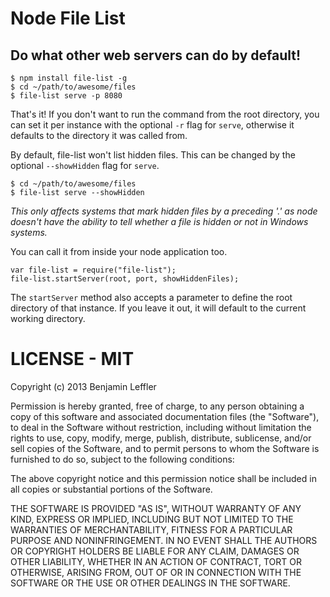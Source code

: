 # Node File List
## Do what other web servers can do by default!

```
$ npm install file-list -g
$ cd ~/path/to/awesome/files
$ file-list serve -p 8080
```

That's it! If you don't want to run the command from the root directory, you can set it per instance with the optional ``-r`` flag for ``serve``, otherwise it defaults to the directory it was called from.

By default, file-list won't list hidden files. This can be changed by the optional ``--showHidden`` flag for ``serve``.

```
$ cd ~/path/to/awesome/files
$ file-list serve --showHidden
```

*This only affects systems that mark hidden files by a preceding '.' as node doesn't have the ability to tell whether a file is hidden or not in Windows systems.*

You can call it from inside your node application too.
```
var file-list = require("file-list");
file-list.startServer(root, port, showHiddenFiles);
```

The ``startServer`` method also accepts a parameter to define the root directory of that instance. If you leave it out, it will default to the current working directory.

# LICENSE - MIT
Copyright (c) 2013 Benjamin Leffler

Permission is hereby granted, free of charge, to any person obtaining a copy
of this software and associated documentation files (the "Software"), to deal
in the Software without restriction, including without limitation the rights
to use, copy, modify, merge, publish, distribute, sublicense, and/or sell
copies of the Software, and to permit persons to whom the Software is
furnished to do so, subject to the following conditions:

The above copyright notice and this permission notice shall be included in
all copies or substantial portions of the Software.

THE SOFTWARE IS PROVIDED "AS IS", WITHOUT WARRANTY OF ANY KIND, EXPRESS OR
IMPLIED, INCLUDING BUT NOT LIMITED TO THE WARRANTIES OF MERCHANTABILITY,
FITNESS FOR A PARTICULAR PURPOSE AND NONINFRINGEMENT. IN NO EVENT SHALL THE
AUTHORS OR COPYRIGHT HOLDERS BE LIABLE FOR ANY CLAIM, DAMAGES OR OTHER
LIABILITY, WHETHER IN AN ACTION OF CONTRACT, TORT OR OTHERWISE, ARISING FROM,
OUT OF OR IN CONNECTION WITH THE SOFTWARE OR THE USE OR OTHER DEALINGS IN
THE SOFTWARE.
